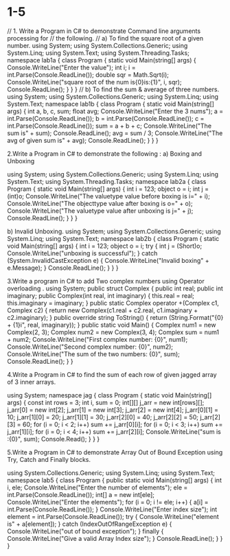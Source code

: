 # 1-5
// 1. Write a Program in C# to demonstrate Command line arguments processing for
// the following.
// a) To find the square root of a given number.
using System;
using System.Collections.Generic;
using System.Linq;
using System.Text;
using System.Threading.Tasks;
namespace lab1a
{
    class Program
    {
        static void Main(string[] args)
        {
            Console.WriteLine("Enter the value");
            int i;
            i = int.Parse(Console.ReadLine());
            double sqr = Math.Sqrt(i);
            Console.WriteLine("square root of the num is{0}is:{1}", i, sqr);
            Console.ReadLine();
        }
    }
}
// b) To find the sum & average of three numbers.
using System;
using System.Collections.Generic;
using System.Linq;
using System.Text;
namespace lab1b
{
    class Program
    {
        static void Main(string[] args)
        {
            int a, b, c, sum;
            float avg;
            Console.WriteLine("Enter the 3 nums");
            a = int.Parse(Console.ReadLine());
            b = int.Parse(Console.ReadLine());
            c = int.Parse(Console.ReadLine());
            sum = a + b + c;
            Console.WriteLine("The sum is" + sum);
            Console.ReadLine();
            avg = sum / 3;
            Console.WriteLine("The avg of given sum is" + avg);
            Console.ReadLine();
        }
    }
}




2.Write a Program in C# to demonstrate the following :
a) Boxing and Unboxing

using System;
using System.Collections.Generic;
using System.Linq;
using System.Text;
using System.Threading.Tasks;
namespace lab2a
{
    class Program
    {
        static void Main(string[] args)
        {
            int i = 123;
            object o = i;
            int j = (int)o;
            Console.WriteLine("The valuetype value before boxing is i=" + i);
            Console.WriteLine("The objecttype value after boxing is o=" + o);
            Console.WriteLine("The valuetype value after unboxing is j=" +
           j);
            Console.ReadLine();
        }
    }
}


b) Invalid Unboxing.
using System;
using System.Collections.Generic;
using System.Linq;
using System.Text;
namespace lab2b
{
    class Program
    {
        static void Main(string[] args)
        {
            int i = 123;
            object o = i;
            try
            {
                int j = (Short)o;
                Console.WriteLine("unboxing is successful");
            }
            catch (System.InvalidCastException e)
            {
                Console.WriteLine("Invalid boxing" + e.Message);
            }
            Console.ReadLine();
        }
    }
}





3.Write a program in C# to add Two complex numbers using Operator overloading .
using System;
public struct Complex
{
    public int real;
    public int imaginary;
    public Complex(int real, int imaginary)
    {
        this.real = real;
        this.imaginary = imaginary;
   }
   public static Complex operator +(Complex c1, Complex c2)
    {
        return new Complex(c1.real + c2.real, c1.imaginary + c2.imaginary);
    }
    public override string ToString()
    {
        return (String.Format("{0} + {1}i", real, imaginary));
    }
    public static void Main()
    {
        Complex num1 = new Complex(2, 3);
        Complex num2 = new Complex(3, 4);
        Complex sum = num1 + num2;
        Console.WriteLine("First complex number: {0}", num1);
        Console.WriteLine("Second complex number: {0}", num2);
        Console.WriteLine("The sum of the two numbers: {0}", sum);
        Console.ReadLine();
    }
}



4.Write a Program in C# to find the sum of each row of given jagged array of 3
inner arrays.

using System;
namespace jag
{
    class Program
    {
        static void Main(string[] args)
        {
            const int rows = 3;
            int i, sum = 0;
            int[][] j_arr = new int[rows][];
            j_arr[0] = new int[2];
            j_arr[1] = new int[3];
            j_arr[2] = new int[4];
            j_arr[0][1] = 10;
            j_arr[1][0] = 20;
            j_arr[1][1] = 30;
            j_arr[2][0] = 40;
            j_arr[2][2] = 50;
            j_arr[2][3] = 60;
            for (i = 0; i < 2; i++)
                sum += j_arr[0][i];
            for (i = 0; i < 3; i++)
                sum += j_arr[1][i];
            for (i = 0; i < 4; i++)
                sum += j_arr[2][i];
           Console.WriteLine("sum is :{0}", sum);
           Console.Read();
        }
    }
}

5.Write a Program in C# to demonstrate Array Out of Bound Exception using Try,
Catch and Finally blocks.

using System.Collections.Generic;
using System.Linq;
using System.Text;
namespace lab5
{
    class Program
    {
        public static void Main(string[] args)
        {
            int i, ele;
            Console.WriteLine("Enter the number of elements");
            ele = int.Parse(Console.ReadLine());
            int[] a = new int[ele];
            Console.WriteLine("Enter the elements");
            for (i = 0; i != ele; i++)
            {
                a[i] = int.Parse(Console.ReadLine());
            }
            Console.WriteLine("Enter index size");
            int element = int.Parse(Console.ReadLine());
            try
            {
                Console.WriteLine("element is" + a[element]);
            }
            catch (IndexOutOfRangeException e)
            {
                Console.WriteLine("out of bound exception");
            }
            finally
            {
                Console.WriteLine("Give a valid Array Index size");
            }
            Console.ReadLine();
        }
    }
}
